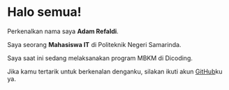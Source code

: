 # Halo semua! 

Perkenalkan nama saya **Adam Refaldi**.<br>

Saya seorang **Mahasiswa IT** di Politeknik Negeri Samarinda.<br>

Saya saat ini sedang melaksanakan program MBKM di Dicoding.<br>

Jika kamu tertarik untuk berkenalan denganku, silakan ikuti akun [GitHub](https://github.com/adamrefaldi)ku ya.
